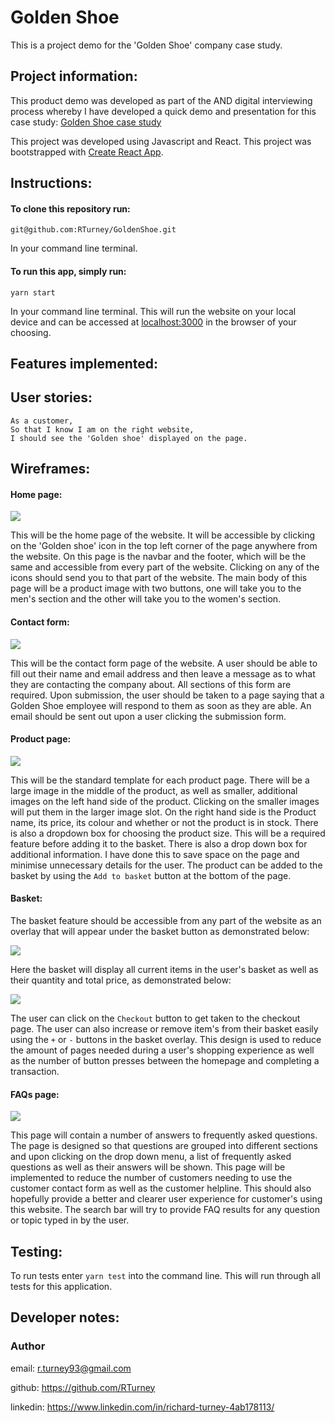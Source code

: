 # Golden Shoe

This is a project demo for the 'Golden Shoe' company case study.

## Project information:

This product demo was developed as part of the AND digital interviewing process whereby I have developed a quick demo and presentation for this case study:
[Golden Shoe case study](https://docs.google.com/document/d/1NWRNUvYCiXt4BHVFJ9hkyaLlp7LSMraKB3AERKTQCwg/edit)

This project was developed using Javascript and React.
This project was bootstrapped with [Create React App](https://github.com/facebook/create-react-app).

## Instructions:

#### To clone this repository run:

```
git@github.com:RTurney/GoldenShoe.git
```

In your command line terminal.

#### To run this app, simply run:

```
yarn start
```

In your command line terminal.
This will run the website on your local device and can be accessed at [localhost:3000](http://localhost:3000/) in the browser of your choosing.

## Features implemented:

## User stories:

```
As a customer,
So that I know I am on the right website,
I should see the 'Golden shoe' displayed on the page.
```

## Wireframes:

#### Home page:

<img src="./assets/Mainpage.png">

This will be the home page of the website. It will be accessible by clicking on the 'Golden shoe' icon in the top left corner of the page anywhere from the website.
On this page is the navbar and the footer, which will be the same and accessible from every part of the website. Clicking on any of the icons should send you to that part of the website.
The main body of this page will be a product image with two buttons, one will take you to the men's section and the other will take you to the women's section.

#### Contact form:

<img src="./assets/Contact_form.png">

This will be the contact form page of the website.
A user should be able to fill out their name and email address and then leave a message as to what they are contacting the company about.
All sections of this form are required.
Upon submission, the user should be taken to a page saying that a Golden Shoe employee will respond to them as soon as they are able. An email should be sent out upon a user clicking the submission form.

#### Product page:

<img src="./assets/Product_page_V3.png">

This will be the standard template for each product page.
There will be a large image in the middle of the product, as well as smaller, additional images on the left hand side of the product.
Clicking on the smaller images will put them in the larger image slot.
On the right hand side is the Product name, its price, its colour and whether or not the product is in stock.
There is also a dropdown box for choosing the product size. This will be a required feature before adding it to the basket.
There is also a drop down box for additional information. I have done this to save space on the page and minimise unnecessary details for the user.
The product can be added to the basket by using the `Add to basket` button at the bottom of the page.

#### Basket:

The basket feature should be accessible from any part of the website as an overlay that will appear under the basket button as demonstrated below:

<img src="./assets/Empty_basket.png">

Here the basket will display all current items in the user's basket as well as their quantity and total price, as demonstrated below:

<img src="./assets/Basket_example.png">

The user can click on the `Checkout` button to get taken to the checkout page.
The user can also increase or remove item's from their basket easily using the `+` or `-` buttons in the basket overlay.
This design is used to reduce the amount of pages needed during a user's shopping experience as well as the number of button presses between the homepage and completing a transaction.

#### FAQs page:

<img src="./assets/FAQs_page.png">

This page will contain a number of answers to frequently asked questions.
The page is designed so that questions are grouped into different sections and upon clicking on the drop down menu, a list of frequently asked questions as well as their answers will be shown.
This page will be implemented to reduce the number of customers needing to use the customer contact form as well as the customer helpline. This should also hopefully provide a better and clearer user experience for customer's using this website.
The search bar will try to provide FAQ results for any question or topic typed in by the user.

## Testing:

To run tests enter `yarn test` into the command line.
This will run through all tests for this application.

## Developer notes:

### Author

email: r.turney93@gmail.com

github: https://github.com/RTurney

linkedin: https://www.linkedin.com/in/richard-turney-4ab178113/
